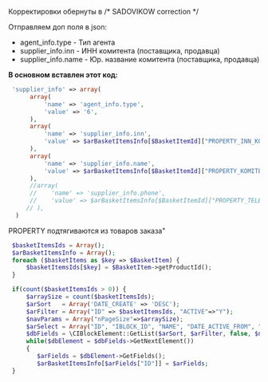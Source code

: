 Корректировки обернуты в /* SADOVIKOW correction */

Отправляем доп поля в json:
- agent_info.type - Тип агента
- supplier_info.inn - ИНН комитента (поставщика, продавца)
- supplier_info.name - Юр. название комитента (поставщика, продавца)


<b>В основном вставлен этот код:</b>
```php
 'supplier_info' => array(
      array(
          'name' => 'agent_info.type',
          'value' => '6',
      ),
      array(
          'name' => 'supplier_info.inn',
          'value' => $arBasketItemsInfo[$BasketItemId]["PROPERTY_INN_KOMITENTA_VALUE"],
      ),
      array(
          'name' => 'supplier_info.name',
          'value' => $arBasketItemsInfo[$BasketItemId]["PROPERTY_KOMITENT_VALUE"],
      ),
      //array(
      //    'name' => 'supplier_info.phone',
      //    'value' => $arBasketItemsInfo[$BasketItemId]["PROPERTY_TELEFON_KOMITENTA_VALUE"],
     // ),
  )
```

PROPERTY подтягиваются из товаров заказа"

```php
 $basketItemsIds = Array();
 $arBasketItemsInfo = Array();
 foreach ($basketItems as $key => $BasketItem) {
     $basketItemsIds[$key] = $BasketItem->getProductId();
 }

 if(count($basketItemsIds > 0)) {
     $arraySize = count($basketItemsIds);
     $arSort   = Array('DATE_CREATE' => 'DESC');
     $arFilter = Array("ID" => $basketItemsIds, "ACTIVE"=>"Y");
     $navParams = Array("nPageSize"=>$arraySize);
     $arSelect = Array("ID", "IBLOCK_ID", "NAME", "DATE_ACTIVE_FROM", "PROPERTY_KOMITENT", "PROPERTY_TELEFON_KOMITENTA", "PROPERTY_INN_KOMITENTA");
     $dbFields = \CIBlockElement::GetList($arSort, $arFilter, false, $navParams, $arSelect);
     while($dbElement = $dbFields->GetNextElement())
     {
        $arFields = $dbElement->GetFields();
        $arBasketItemsInfo[$arFields["ID"]] = $arFields;
 }
```
